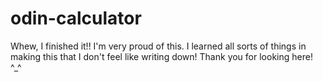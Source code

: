 # odin-calculator

Whew, I finished it!! I'm very proud of this. I learned all sorts of things in making this that I don't feel like writing down! Thank you for looking here! ^_^